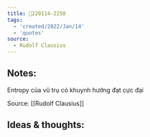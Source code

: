 ```yaml
---
title: 💬220114-2250
tags:
  - 'created/2022/Jan/14'
  - 'quotes'
source:
  - Rudolf Clausius
---
```


## Notes:
Entropy của vũ trụ có khuynh hướng đạt cực đại

Source: [[Rudolf Clausius]]

## Ideas & thoughts:
